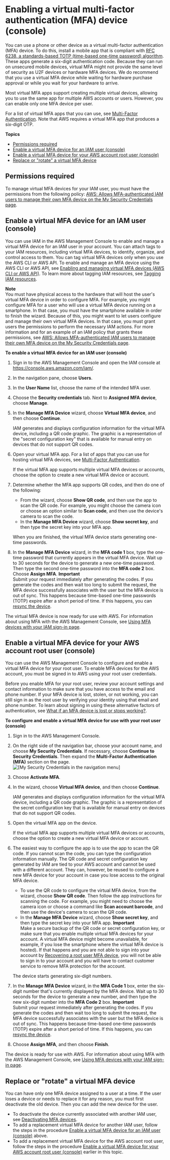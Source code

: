 # Enabling a virtual multi\-factor authentication \(MFA\) device \(console\)<a name="id_credentials_mfa_enable_virtual"></a>

You can use a phone or other device as a virtual multi\-factor authentication \(MFA\) device\. To do this, install a mobile app that is compliant with [RFC 6238, a standards\-based TOTP \(time\-based one\-time password\) algorithm](https://datatracker.ietf.org/doc/html/rfc6238)\. These apps generate a six\-digit authentication code\. Because they can run on unsecured mobile devices, virtual MFA might not provide the same level of security as U2F devices or hardware MFA devices\. We do recommend that you use a virtual MFA device while waiting for hardware purchase approval or while you wait for your hardware to arrive\. 

Most virtual MFA apps support creating multiple virtual devices, allowing you to use the same app for multiple AWS accounts or users\. However, you can enable only one MFA device per user\.

For a list of virtual MFA apps that you can use, see [Multi\-Factor Authentication](http://aws.amazon.com/iam/details/mfa/)\. Note that AWS requires a virtual MFA app that produces a six\-digit OTP\.

**Topics**
+ [Permissions required](#mfa_enable_virtual_permissions-required)
+ [Enable a virtual MFA device for an IAM user \(console\)](#enable-virt-mfa-for-iam-user)
+ [Enable a virtual MFA device for your AWS account root user \(console\)](#enable-virt-mfa-for-root)
+ [Replace or "rotate" a virtual MFA device](#replace-virt-mfa)

## Permissions required<a name="mfa_enable_virtual_permissions-required"></a>

To manage virtual MFA devices for your IAM user, you must have the permissions from the following policy: [AWS: Allows MFA\-authenticated IAM users to manage their own MFA device on the My Security Credentials page](reference_policies_examples_aws_my-sec-creds-self-manage-mfa-only.md)\.

## Enable a virtual MFA device for an IAM user \(console\)<a name="enable-virt-mfa-for-iam-user"></a>

You can use IAM in the AWS Management Console to enable and manage a virtual MFA device for an IAM user in your account\. You can attach tags to your IAM resources, including virtual MFA devices, to identify, organize, and control access to them\. You can tag virtual MFA devices only when you use the AWS CLI or AWS API\. To enable and manage an MFA device using the AWS CLI or AWS API, see [Enabling and managing virtual MFA devices \(AWS CLI or AWS API\)](id_credentials_mfa_enable_cliapi.md)\. To learn more about tagging IAM resources, see [Tagging IAM resources](id_tags.md)\. 

**Note**  
You must have physical access to the hardware that will host the user's virtual MFA device in order to configure MFA\. For example, you might configure MFA for a user who will use a virtual MFA device running on a smartphone\. In that case, you must have the smartphone available in order to finish the wizard\. Because of this, you might want to let users configure and manage their own virtual MFA devices\. In that case, you must grant users the permissions to perform the necessary IAM actions\. For more information and for an example of an IAM policy that grants these permissions, see [AWS: Allows MFA\-authenticated IAM users to manage their own MFA device on the My Security Credentials page](reference_policies_examples_aws_my-sec-creds-self-manage-mfa-only.md)\. 

**To enable a virtual MFA device for an IAM user \(console\)**

1. Sign in to the AWS Management Console and open the IAM console at [https://console\.aws\.amazon\.com/iam/](https://console.aws.amazon.com/iam/)\.

1. In the navigation pane, choose **Users**\.

1. In the **User Name** list, choose the name of the intended MFA user\.

1. Choose the **Security credentials** tab\. Next to **Assigned MFA device**, choose **Manage**\.

1. In the **Manage MFA Device** wizard, choose **Virtual MFA device**, and then choose **Continue**\.

   IAM generates and displays configuration information for the virtual MFA device, including a QR code graphic\. The graphic is a representation of the "secret configuration key" that is available for manual entry on devices that do not support QR codes\.

1. Open your virtual MFA app\. For a list of apps that you can use for hosting virtual MFA devices, see [Multi\-Factor Authentication](http://aws.amazon.com/iam/details/mfa/)\. 

   If the virtual MFA app supports multiple virtual MFA devices or accounts, choose the option to create a new virtual MFA device or account\.

1. Determine whether the MFA app supports QR codes, and then do one of the following:
   + From the wizard, choose **Show QR code**, and then use the app to scan the QR code\. For example, you might choose the camera icon or choose an option similar to **Scan code**, and then use the device's camera to scan the code\.
   + In the **Manage MFA Device** wizard, choose **Show secret key**, and then type the secret key into your MFA app\.

   When you are finished, the virtual MFA device starts generating one\-time passwords\. 

1. In the **Manage MFA Device** wizard, in the **MFA code 1** box, type the one\-time password that currently appears in the virtual MFA device\. Wait up to 30 seconds for the device to generate a new one\-time password\. Then type the second one\-time password into the **MFA code 2** box\. Choose **Assign MFA**\. 
**Important**  
Submit your request immediately after generating the codes\. If you generate the codes and then wait too long to submit the request, the MFA device successfully associates with the user but the MFA device is out of sync\. This happens because time\-based one\-time passwords \(TOTP\) expire after a short period of time\. If this happens, you can [resync the device](id_credentials_mfa_sync.md)\.

The virtual MFA device is now ready for use with AWS\. For information about using MFA with the AWS Management Console, see [Using MFA devices with your IAM sign\-in page](console_sign-in-mfa.md)\.

## Enable a virtual MFA device for your AWS account root user \(console\)<a name="enable-virt-mfa-for-root"></a>

You can use the AWS Management Console to configure and enable a virtual MFA device for your root user\. To enable MFA devices for the AWS account, you must be signed in to AWS using your root user credentials\. 

Before you enable MFA for your root user, review your account settings and contact information to make sure that you have access to the email and phone number\. If your MFA device is lost, stolen, or not working, you can still sign in as the root user by verifying your identity using that email and phone number\. To learn about signing in using these alternative factors of authentication, see [What if an MFA device is lost or stops working?](id_credentials_mfa_lost-or-broken.md)\. 

**To configure and enable a virtual MFA device for use with your root user \(console\)**

1. Sign in to the AWS Management Console\.

1. On the right side of the navigation bar, choose your account name, and choose **My Security Credentials**\. If necessary, choose **Continue to Security Credentials**\. Then expand the **Multi\-Factor Authentication \(MFA\)** section on the page\.  
![\[My Security Credentials in the navigation menu\]](http://docs.aws.amazon.com/IAM/latest/UserGuide/images/security-credentials-root.shared.console.png)

1. Choose **Activate MFA**\.

1. In the wizard, choose **Virtual MFA device**, and then choose **Continue**\.

   IAM generates and displays configuration information for the virtual MFA device, including a QR code graphic\. The graphic is a representation of the secret configuration key that is available for manual entry on devices that do not support QR codes\.

1. Open the virtual MFA app on the device\. 

   If the virtual MFA app supports multiple virtual MFA devices or accounts, choose the option to create a new virtual MFA device or account\.

1. The easiest way to configure the app is to use the app to scan the QR code\. If you cannot scan the code, you can type the configuration information manually\. The QR code and secret configuration key generated by IAM are tied to your AWS account and cannot be used with a different account\. They can, however, be reused to configure a new MFA device for your account in case you lose access to the original MFA device\.
   + To use the QR code to configure the virtual MFA device, from the wizard, choose **Show QR code**\. Then follow the app instructions for scanning the code\. For example, you might need to choose the camera icon or choose a command like **Scan account barcode**, and then use the device's camera to scan the QR code\.
   +  In the **Manage MFA Device** wizard, choose **Show secret key**, and then type the secret key into your MFA app\.
**Important**  
Make a secure backup of the QR code or secret configuration key, or make sure that you enable multiple virtual MFA devices for your account\. A virtual MFA device might become unavailable, for example, if you lose the smartphone where the virtual MFA device is hosted\)\. If that happens and you are not able to sign into your account by [Recovering a root user MFA device](id_credentials_mfa_lost-or-broken.md#root-mfa-lost-or-broken), you will not be able to sign in to your account and you will have to contact customer service to remove MFA protection for the account\. 

   The device starts generating six\-digit numbers\. 

1. In the **Manage MFA Device** wizard, in the **MFA Code 1** box, enter the six\-digit number that's currently displayed by the MFA device\. Wait up to 30 seconds for the device to generate a new number, and then type the new six\-digit number into the **MFA Code 2** box\.
**Important**  
Submit your request immediately after generating the codes\. If you generate the codes and then wait too long to submit the request, the MFA device successfully associates with the user but the MFA device is out of sync\. This happens because time\-based one\-time passwords \(TOTP\) expire after a short period of time\. If this happens, you can [resync the device](id_credentials_mfa_sync.md)\.

1. Choose **Assign MFA**, and then choose **Finish**\.

The device is ready for use with AWS\. For information about using MFA with the AWS Management Console, see [Using MFA devices with your IAM sign\-in page](console_sign-in-mfa.md)\.

## Replace or "rotate" a virtual MFA device<a name="replace-virt-mfa"></a>

You can have only one MFA device assigned to a user at a time\. If the user loses a device or needs to replace it for any reason, you must first deactivate the old device\. Then you can add the new device for the user\.
+ To deactivate the device currently associated with another IAM user, see [Deactivating MFA devices](id_credentials_mfa_disable.md)\.
+ To add a replacement virtual MFA device for another IAM user, follow the steps in the procedure [Enable a virtual MFA device for an IAM user \(console\)](#enable-virt-mfa-for-iam-user) above\.
+ To add a replacement virtual MFA device for the AWS account root user, follow the steps in the procedure [Enable a virtual MFA device for your AWS account root user \(console\)](#enable-virt-mfa-for-root) earlier in this topic\.